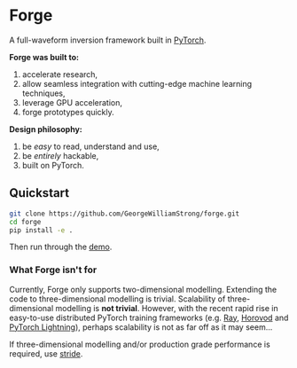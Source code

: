 # Forge

A full-waveform inversion framework built in [PyTorch](https://pytorch.org/).

**Forge was built to:**
1. accelerate research,
2. allow seamless integration with cutting-edge machine learning techniques,
4. leverage GPU acceleration,
5. forge prototypes quickly.

**Design philosophy:**
1. be *easy* to read, understand and use,
2. be *entirely* hackable,
3. built on PyTorch.

## Quickstart

```sh
git clone https://github.com/GeorgeWilliamStrong/forge.git
cd forge
pip install -e .
```

Then run through the [demo](https://github.com/GeorgeWilliamStrong/forge/blob/main/forge-demo.ipynb). 

### What Forge isn't for
Currently, Forge only supports two-dimensional modelling. Extending the code to three-dimensional modelling is trivial. Scalability of three-dimensional modelling is **not trivial**. However, with the recent rapid rise in easy-to-use distributed PyTorch training frameworks (e.g. [Ray](https://docs.ray.io/en/latest/index.html), [Horovod](https://horovod.ai/) and [PyTorch Lightning](https://www.pytorchlightning.ai/)), perhaps scalability is not as far off as it may seem...

If three-dimensional modelling and/or production grade performance is required, use [stride](https://www.stride.codes/).
